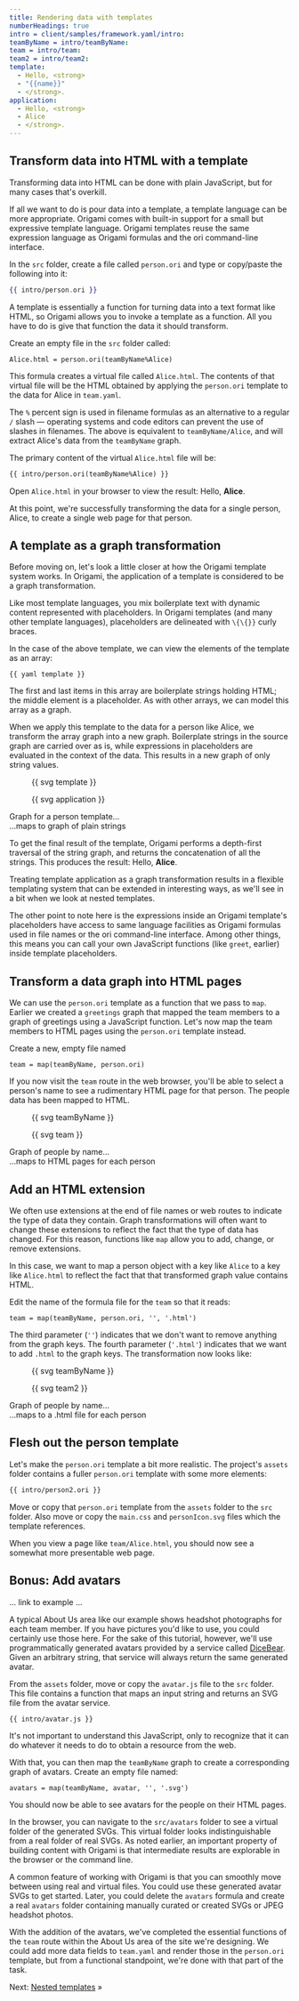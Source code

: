 ```yaml
---
title: Rendering data with templates
numberHeadings: true
intro = client/samples/framework.yaml/intro:
teamByName = intro/teamByName:
team = intro/team:
team2 = intro/team2:
template:
  - Hello, <strong>
  - "{{name}}"
  - </strong>.
application:
  - Hello, <strong>
  - Alice
  - </strong>.
---
```


## Transform data into HTML with a template

Transforming data into HTML can be done with plain JavaScript, but for many cases that's overkill.

If all we want to do is pour data into a template, a template language can be more appropriate. Origami comes with built-in support for a small but expressive template language. Origami templates reuse the same expression language as Origami formulas and the ori command-line interface.

In the `src` folder, create a file called `person.ori` and type or copy/paste the following into it:

```hbs
{{ intro/person.ori }}
```

A template is essentially a function for turning data into a text format like HTML, so Origami allows you to invoke a template as a function. All you have to do is give that function the data it should transform.

Create an empty file in the `src` folder called:

```console
Alice.html = person.ori(teamByName%Alice)
```

This formula creates a virtual file called `Alice.html`. The contents of that virtual file will be the HTML obtained by applying the `person.ori` template to the data for Alice in `team.yaml`.

The `%` percent sign is used in filename formulas as an alternative to a regular `/` slash — operating systems and code editors can prevent the use of slashes in filenames. The above is equivalent to `teamByName/Alice`, and will extract Alice's data from the `teamByName` graph.

The primary content of the virtual `Alice.html` file will be:

```html
{{ intro/person.ori(teamByName%Alice) }}
```

Open `Alice.html` in your browser to view the result: Hello, **Alice**.

At this point, we're successfully transforming the data for a single person, Alice, to create a single web page for that person.

## A template as a graph transformation

Before moving on, let's look a little closer at how the Origami template system works. In Origami, the application of a template is considered to be a graph transformation.

Like most template languages, you mix boilerplate text with dynamic content represented with placeholders. In Origami templates (and many other template languages), placeholders are delineated with `\{\{}}` curly braces.

In the case of the above template, we can view the elements of the template as an array:

```\yaml
{{ yaml template }}
```

The first and last items in this array are boilerplate strings holding HTML; the middle element is a placeholder. As with other arrays, we can model this array as a graph.

When we apply this template to the data for a person like Alice, we transform the array graph into a new graph. Boilerplate strings in the source graph are carried over as is, while expressions in placeholders are evaluated in the context of the data. This results in a new graph of only string values.

<div class="two-up">
  <figure>
    {{ svg template }}
  </figure>
  <figure>
    {{ svg application }}
  </figure>
  <figcaption>Graph for a person template…</figcaption>
  <figcaption>…maps to graph of plain strings</figcaption>
</div>

To get the final result of the template, Origami performs a depth-first traversal of the string graph, and returns the concatenation of all the strings. This produces the result: Hello, **Alice**.

Treating template application as a graph transformation results in a flexible templating system that can be extended in interesting ways, as we'll see in a bit when we look at nested templates.

The other point to note here is the expressions inside an Origami template's placeholders have access to same language facilities as Origami formulas used in file names or the ori command-line interface. Among other things, this means you can call your own JavaScript functions (like `greet`, earlier) inside template placeholders.

## Transform a data graph into HTML pages

We can use the `person.ori` template as a function that we pass to `map`. Earlier we created a `greetings` graph that mapped the team members to a graph of greetings using a JavaScript function. Let's now map the team members to HTML pages using the `person.ori` template instead.

Create a new, empty file named

```console
team = map(teamByName, person.ori)
```

If you now visit the `team` route in the web browser, you'll be able to select a person's name to see a rudimentary HTML page for that person. The people data has been mapped to HTML.

<div class="two-up">
  <figure>
    {{ svg teamByName }}
  </figure>
  <figure>
    {{ svg team }}
  </figure>
  <figcaption>Graph of people by name…</figcaption>
  <figcaption>…maps to HTML pages for each person</figcaption>
</div>

## Add an HTML extension

We often use extensions at the end of file names or web routes to indicate the type of data they contain. Graph transformations will often want to change these extensions to reflect the fact that the type of data has changed. For this reason, functions like `map` allow you to add, change, or remove extensions.

In this case, we want to map a person object with a key like `Alice` to a key like `Alice.html` to reflect the fact that that transformed graph value contains HTML.

Edit the name of the formula file for the `team` so that it reads:

```console
team = map(teamByName, person.ori, '', '.html')
```

The third parameter (`''`) indicates that we don't want to remove anything from the graph keys. The fourth parameter (`'.html'`) indicates that we want to add `.html` to the graph keys. The transformation now looks like:

<div class="two-up">
  <figure>
    {{ svg teamByName }}
  </figure>
  <figure>
    {{ svg team2 }}
  </figure>
  <figcaption>Graph of people by name…</figcaption>
  <figcaption>…maps to a .html file for each person</figcaption>
</div>

## Flesh out the person template

Let's make the `person.ori` template a bit more realistic. The project's `assets` folder contains a fuller `person.ori` template with some more elements:

```html
{{ intro/person2.ori }}
```

Move or copy that `person.ori` template from the `assets` folder to the `src` folder. Also move or copy the `main.css` and `personIcon.svg` files which the template references.

When you view a page like `team/Alice.html`, you should now see a somewhat more presentable web page.

## Bonus: Add avatars

... link to example ...

A typical About Us area like our example shows headshot photographs for each team member. If you have pictures you'd like to use, you could certainly use those here. For the sake of this tutorial, however, we'll use programmatically generated avatars provided by a service called [DiceBear](https://avatars.dicebear.com/). Given an arbitrary string, that service will always return the same generated avatar.

From the `assets` folder, move or copy the `avatar.js` file to the `src` folder. This file contains a function that maps an input string and returns an SVG file from the avatar service.

```\js
{{ intro/avatar.js }}
```

It's not important to understand this JavaScript, only to recognize that it can do whatever it needs to do to obtain a resource from the web.

With that, you can then map the `teamByName` graph to create a corresponding graph of avatars. Create an empty file named:

```console
avatars = map(teamByName, avatar, '', '.svg')
```

You should now be able to see avatars for the people on their HTML pages.

In the browser, you can navigate to the `src/avatars` folder to see a virtual folder of the generated SVGs. This virtual folder looks indistinguishable from a real folder of real SVGs. As noted earlier, an important property of building content with Origami is that intermediate results are explorable in the browser or the command line.

A common feature of working with Origami is that you can smoothly move between using real and virtual files. You could use these generated avatar SVGs to get started. Later, you could delete the `avatars` formula and create a real `avatars` folder containing manually curated or created SVGs or JPEG headshot photos.

With the addition of the avatars, we've completed the essential functions of the `team` route within the About Us area of the site we're designing. We could add more data fields to `team.yaml` and render those in the `person.ori` template, but from a functional standpoint, we're done with that part of the task.

Next: [Nested templates](intro5.html) »
